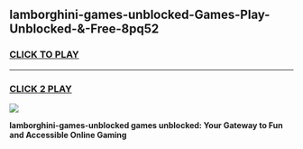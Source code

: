 
## lamborghini-games-unblocked-Games-Play-Unblocked-&-Free-8pq52
<h3>
<a href="https://premium76.site?title=lamborghini-games-unblocked&ref=24A">CLICK TO PLAY</a></h3>
<hr>

<h3>
<a href="https://premium76.site?title=lamborghini-games-unblocked&ref=24A">CLICK 2 PLAY</a>
  
</h3>

<a href="https://premium76.site?title=lamborghini-games-unblocked&ref=24A"><img src="https://clearcache.store/games.png"></a>


**lamborghini-games-unblocked games unblocked: Your Gateway to Fun and Accessible Online Gaming**
